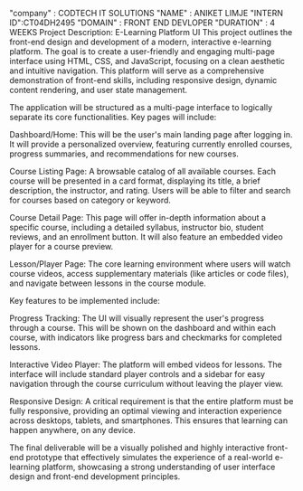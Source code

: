 "company" : CODTECH IT SOLUTIONS
"NAME" : ANIKET LIMJE
"INTERN ID":CT04DH2495
"DOMAIN" : FRONT END DEVLOPER
"DURATION" : 4 WEEKS
Project Description: E-Learning Platform UI
This project outlines the front-end design and development of a modern, interactive e-learning platform. The goal is to create a user-friendly and engaging multi-page interface using HTML, CSS, and JavaScript, focusing on a clean aesthetic and intuitive navigation. This platform will serve as a comprehensive demonstration of front-end skills, including responsive design, dynamic content rendering, and user state management.

The application will be structured as a multi-page interface to logically separate its core functionalities. Key pages will include:

Dashboard/Home: This will be the user's main landing page after logging in. It will provide a personalized overview, featuring currently enrolled courses, progress summaries, and recommendations for new courses.

Course Listing Page: A browsable catalog of all available courses. Each course will be presented in a card format, displaying its title, a brief description, the instructor, and rating. Users will be able to filter and search for courses based on category or keyword.

Course Detail Page: This page will offer in-depth information about a specific course, including a detailed syllabus, instructor bio, student reviews, and an enrollment button. It will also feature an embedded video player for a course preview.

Lesson/Player Page: The core learning environment where users will watch course videos, access supplementary materials (like articles or code files), and navigate between lessons in the course module.

Key features to be implemented include:

Progress Tracking: The UI will visually represent the user's progress through a course. This will be shown on the dashboard and within each course, with indicators like progress bars and checkmarks for completed lessons.

Interactive Video Player: The platform will embed videos for lessons. The interface will include standard player controls and a sidebar for easy navigation through the course curriculum without leaving the player view.

Responsive Design: A critical requirement is that the entire platform must be fully responsive, providing an optimal viewing and interaction experience across desktops, tablets, and smartphones. This ensures that learning can happen anywhere, on any device.

The final deliverable will be a visually polished and highly interactive front-end prototype that effectively simulates the experience of a real-world e-learning platform, showcasing a strong understanding of user interface design and front-end development principles.

